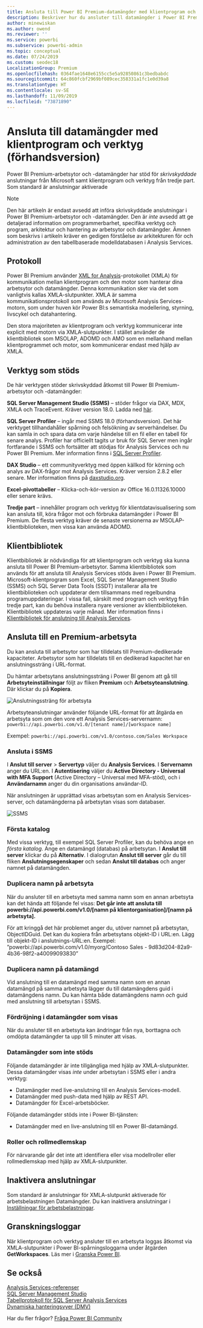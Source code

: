 ```yaml
---
title: Ansluta till Power BI Premium-datamängder med klientprogram och verktyg (förhandsversion)
description: Beskriver hur du ansluter till datamängder i Power BI Premium från klientprogram och verktyg.
author: minewiskan
ms.author: owend
ms.reviewer: ''
ms.service: powerbi
ms.subservice: powerbi-admin
ms.topic: conceptual
ms.date: 07/24/2019
ms.custom: seodec18
LocalizationGroup: Premium
ms.openlocfilehash: 0364fae1648e6155cc5e5a92850861c3bedbabdc
ms.sourcegitcommit: 64c860fcbf2969bf089cec358331a1fc1e0d39a8
ms.translationtype: HT
ms.contentlocale: sv-SE
ms.lasthandoff: 11/09/2019
ms.locfileid: "73871890"
---
```

# <a name="connect-to-datasets-with-client-applications-and-tools-preview"></a>Ansluta till datamängder med klientprogram och verktyg (förhandsversion)

Power BI Premium-arbetsytor och -datamängder har stöd för *skrivskyddade* anslutningar från Microsoft samt klientprogram och verktyg från tredje part. Som standard är anslutningar aktiverade

> [!NOTE]
> Den här artikeln är endast avsedd att införa skrivskyddade anslutningar i Power BI Premium-arbetsytor och -datamängder. Den är *inte* avsedd att ge detaljerad information om programmerbarhet, specifika verktyg och program, arkitektur och hantering av arbetsytor och datamängder. Ämnen som beskrivs i artikeln kräver en gedigen förståelse av arkitekturen för och administration av den tabellbaserade modelldatabasen i Analysis Services.

## <a name="protocol"></a>Protokoll

Power BI Premium använder [XML for Analysis](https://docs.microsoft.com/bi-reference/xmla/xml-for-analysis-xmla-reference)-protokollet (XMLA) för kommunikation mellan klientprogram och den motor som hanterar dina arbetsytor och datamängder. Denna kommunikation sker via det som vanligtvis kallas XMLA-slutpunkter. XMLA är samma kommunikationsprotokoll som används av Microsoft Analysis Services-motorn, som under huven kör Power BI:s semantiska modellering, styrning, livscykel och datahantering. 

Den stora majoriteten av klientprogram och verktyg kommunicerar inte explicit med motorn via XMLA-slutpunkter. I stället använder de klientbibliotek som MSOLAP, ADOMD och AMO som en mellanhand mellan klientprogrammet och motor, som kommunicerar endast med hjälp av XMLA.


## <a name="supported-tools"></a>Verktyg som stöds

De här verktygen stöder skrivskyddad åtkomst till Power BI Premium-arbetsytor och -datamängder:

**SQL Server Management Studio (SSMS)** – stöder frågor via DAX, MDX, XMLA och TraceEvent. Kräver version 18.0. Ladda ned [här](https://docs.microsoft.com/sql/ssms/download-sql-server-management-studio-ssms). 

**SQL Server Profiler** – ingår med SSMS 18.0 (förhandsversion). Det här verktyget tillhandahåller spårning och felsökning av serverhändelser. Du kan samla in och spara data om varje händelse till en fil eller en tabell för senare analys. Profiler har officiellt tagits ur bruk för SQL Server men ingår fortfarande i SSMS och fortsätter att stödjas för Analysis Services och nu Power BI Premium. Mer information finns i [SQL Server Profiler](https://docs.microsoft.com/sql/tools/sql-server-profiler/sql-server-profiler).

**DAX Studio** – ett communityverktyg med öppen källkod för körning och analys av DAX-frågor mot Analysis Services. Kräver version 2.8.2 eller senare. Mer information finns på [daxstudio.org](https://daxstudio.org/).

**Excel-pivottabeller** – Klicka-och-kör-version av Office 16.0.11326.10000 eller senare krävs.

**Tredje part** – innehåller program och verktyg för klientdatavisualisering som kan ansluta till, köra frågor mot och förbruka datamängder i Power BI Premium. De flesta verktyg kräver de senaste versionerna av MSOLAP-klientbiblioteken, men vissa kan använda ADOMD.

## <a name="client-libraries"></a>Klientbibliotek

Klientbibliotek är nödvändiga för att klientprogram och verktyg ska kunna ansluta till Power BI Premium-arbetsytor. Samma klientbibliotek som används för att ansluta till Analysis Services stöds även i Power BI Premium. Microsoft-klientprogram som Excel, SQL Server Management Studio (SSMS) och SQL Server Data Tools (SSDT) installerar alla tre klientbiblioteken och uppdaterar dem tillsammans med regelbundna programuppdateringar. I vissa fall, särskilt med program och verktyg från tredje part, kan du behöva installera nyare versioner av klientbiblioteken. Klientbibliotek uppdateras varje månad. Mer information finns i [Klientbibliotek för anslutning till Analysis Services](https://docs.microsoft.com/azure/analysis-services/analysis-services-data-providers).

## <a name="connecting-to-a-premium-workspace"></a>Ansluta till en Premium-arbetsyta

Du kan ansluta till arbetsytor som har tilldelats till Premium-dedikerade kapaciteter. Arbetsytor som har tilldelats till en dedikerad kapacitet har en anslutningssträng i URL-format. 

Du hämtar arbetsytans anslutningssträng i Power BI genom att gå till **Arbetsyteinställningar** följt av fliken **Premium** och **Arbetsyteanslutning**. Där klickar du på **Kopiera**.

![Anslutningssträng för arbetsyta](media/service-premium-connect-tools/connect-tools-workspace-connection.png)

Arbetsyteanslutningar använder följande URL-format för att åtgärda en arbetsyta som om den vore ett Analysis Services-servernamn:   
`powerbi://api.powerbi.com/v1.0/[tenant name]/[workspace name]` 

Exempel: `powerbi://api.powerbi.com/v1.0/contoso.com/Sales Workspace`

### <a name="to-connect-in-ssms"></a>Ansluta i SSMS

I **Anslut till server** > **Servertyp** väljer du **Analysis Services**. I **Servernamn** anger du URL:en. I **Autentisering** väljer du **Active Directory - Universal with MFA Support** (Active Directory – Universal med MFA-stöd), och i **Användarnamn** anger du din organisations användar-ID. 

När anslutningen är upprättad visas arbetsytan som en Analysis Services-server, och datamängderna på arbetsytan visas som databaser.  

![SSMS](media/service-premium-connect-tools/connect-tools-ssms.png)

### <a name="initial-catalog"></a>Första katalog

Med vissa verktyg, till exempel SQL Server Profiler, kan du behöva ange en *första katalog*. Ange en datamängd (databas) på arbetsytan. I **Anslut till server** klickar du på **Alternativ**. I dialogrutan **Anslut till server** går du till fliken **Anslutningsegenskaper** och sedan **Anslut till databas** och anger namnet på datamängden.

### <a name="duplicate-workspace-name"></a>Duplicera namn på arbetsyta

När du ansluter till en arbetsyta med samma namn som en annan arbetsyta kan det hända att följande fel visas: **Det går inte att ansluta till powerbi://api.powerbi.com/v1.0/[namn på klientorganisation]/[namn på arbetsyta].**

För att kringgå det här problemet anger du, utöver namnet på arbetsytan, ObjectIDGuid. Det kan du kopiera från arbetsytans objekt-ID i URL:en. Lägg till objekt-ID i anslutnings-URL:en. Exempel: ”powerbi://api.powerbi.com/v1.0/myorg/Contoso Sales - 9d83d204-82a9-4b36-98f2-a40099093830”

### <a name="duplicate-dataset-name"></a>Duplicera namn på datamängd

Vid anslutning till en datamängd med samma namn som en annan datamängd på samma arbetsyta lägger du till datamängdens guid i datamängdens namn. Du kan hämta både datamängdens namn *och* guid med anslutning till arbetsytan i SSMS. 

### <a name="delay-in-datasets-shown"></a>Fördröjning i datamängder som visas

När du ansluter till en arbetsyta kan ändringar från nya, borttagna och omdöpta datamängder ta upp till 5 minuter att visas. 

### <a name="unsupported-datasets"></a>Datamängder som inte stöds

Följande datamängder är inte tillgängliga med hjälp av XMLA-slutpunkter. Dessa datamängder visas *inte* under arbetsytan i SSMS eller i andra verktyg: 

- Datamängder med live-anslutning till en Analysis Services-modell. 
- Datamängder med push-data med hjälp av REST API.
- Datamängder för Excel-arbetsböcker. 

Följande datamängder stöds inte i Power BI-tjänsten:   

- Datamängder med en live-anslutning till en Power BI-datamängd.

### <a name="roles-and-role-memberships"></a>Roller och rollmedlemskap

För närvarande går det inte att identifiera eller visa modellroller eller rollmedlemskap med hjälp av XMLA-slutpunkter.

## <a name="disable-connectivity"></a>Inaktivera anslutningar

Som standard är anslutningar för XMLA-slutpunkt aktiverade för arbetsbelastningen Datamängder. Du kan inaktivera anslutningar i [Inställningar för arbetsbelastningar](service-admin-premium-workloads.md#workload-settings).

## <a name="audit-logs"></a>Granskningsloggar 

När klientprogram och verktyg ansluter till en arbetsyta loggas åtkomst via XMLA-slutpunkter i Power BI-spårningsloggarna under åtgärden **GetWorkspaces**. Läs mer i [Granska Power BI](service-admin-auditing.md).

## <a name="see-also"></a>Se också

[Analysis Services-referenser](https://docs.microsoft.com/bi-reference/#pivot=home&panel=home-all)   
[SQL Server Management Studio](https://docs.microsoft.com/sql/ssms/sql-server-management-studio-ssms)   
[Tabellprotokoll för SQL Server Analysis Services](https://docs.microsoft.com/openspecs/sql_server_protocols/ms-ssas-t/b98ed40e-c27a-4988-ab2d-c9c904fe13cf)   
[Dynamiska hanteringsvyer (DMV)](https://docs.microsoft.com/sql/analysis-services/instances/use-dynamic-management-views-dmvs-to-monitor-analysis-services)   


Har du fler frågor? [Fråga Power BI Community](https://community.powerbi.com/)
